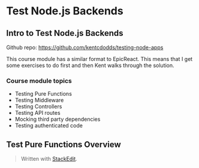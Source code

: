 # Test Node.js Backends

## Intro to Test Node.js Backends
Github repo: https://github.com/kentcdodds/testing-node-apps

This course module has a similar format to EpicReact. This means that I get some exercises to do first and then Kent walks through the solution.

### Course module topics
-   Testing Pure Functions
-   Testing Middleware
-   Testing Controllers
-   Testing API routes
-   Mocking third party dependencies
-   Testing authenticated code

## Test Pure Functions Overview


> Written with [StackEdit](https://stackedit.io/).
<!--stackedit_data:
eyJoaXN0b3J5IjpbLTM1ODg4MjcyMiwtMTMxMDI4NDldfQ==
-->